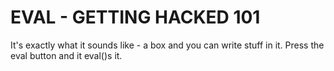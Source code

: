 # EVAL - GETTING HACKED 101

It's exactly what it sounds like - a box and you can write stuff in it. Press the eval button and it eval()s it.